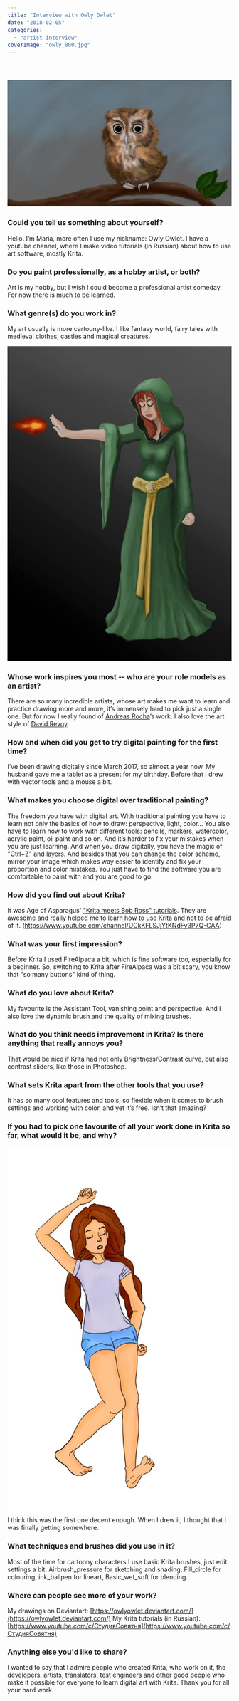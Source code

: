 ```yaml
---
title: "Interview with Owly Owlet"
date: "2018-02-05"
categories: 
  - "artist-interview"
coverImage: "owly_800.jpg"
---
```


 

### ![](images/owly_800.jpg)

### Could you tell us something about yourself?

Hello. I’m Maria, more often I use my nickname: Owly Owlet. I have a youtube channel, where I make video tutorials (in Russian) about how to use art software, mostly Krita.

### Do you paint professionally, as a hobby artist, or both?

Art is my hobby, but I wish I could become a professional artist someday. For now there is much to be learned.

### What genre(s) do you work in?

My art usually is more cartoony-like. I like fantasy world, fairy tales with medieval clothes, castles and magical creatures.

![](images/sorceress_800.jpg)

### Whose work inspires you most -- who are your role models as an artist?

There are so many incredible artists, whose art makes me want to learn and practice drawing more and more, it’s immensely hard to pick just a single one. But for now I really found of [Andreas Rocha](https://www.artstation.com/andreasrocha)’s work. I also love the art style of [David Revoy](https://davidrevoy.com/).

### How and when did you get to try digital painting for the first time?

I’ve been drawing digitally since March 2017, so almost a year now. My husband gave me a tablet as a present for my birthday. Before that I drew with vector tools and a mouse a bit.

### What makes you choose digital over traditional painting?

The freedom you have with digital art. With traditional painting you have to learn not only the basics of how to draw: perspective, light, color… You also have to learn how to work with different tools: pencils, markers, watercolor, acrylic paint, oil paint and so on. And it’s harder to fix your mistakes when you are just learning. And when you draw digitally, you have the magic of "Ctrl+Z" and layers. And besides that you can change the color scheme, mirror your image which makes way easier to identify and fix your proportion and color mistakes. You just have to find the software you are comfortable to paint with and you are good to go.

### How did you find out about Krita?

It was Age of Asparagus' ["Krita meets Bob Ross" tutorials](https://www.youtube.com/channel/UCkKFLSJjYtKNdFy3P7Q-CAA). They are awesome and really helped me to learn how to use Krita and not to be afraid of it. (https://www.youtube.com/channel/UCkKFLSJjYtKNdFy3P7Q-CAA)

### What was your first impression?

Before Krita I used FireAlpaca a bit, which is fine software too, especially for a beginner. So, switching to Krita after FireAlpaca was a bit scary, you know that "so many buttons" kind of thing.

### What do you love about Krita?

My favourite is the Assistant Tool, vanishing point and perspective. And I also love the dynamic brush and the quality of mixing brushes.

### What do you think needs improvement in Krita? Is there anything that really annoys you?

That would be nice if Krita had not only Brightness/Contrast curve, but also contrast sliders, like those in Photoshop.

### What sets Krita apart from the other tools that you use?

It has so many cool features and tools, so flexible when it comes to brush settings and working with color, and yet it’s free. Isn’t that amazing?

### If you had to pick one favourite of all your work done in Krita so far, what would it be, and why?

![](images/sleepingbeauty_800.jpg) I think this was the first one decent enough. When I drew it, I thought that I was finally getting somewhere.

### What techniques and brushes did you use in it?

Most of the time for cartoony characters I use basic Krita brushes, just edit settings a bit. Airbrush\_pressure for sketching and shading, Fill\_circle for colouring, ink\_ballpen for lineart, Basic\_wet\_soft for blending.

### Where can people see more of your work?

My drawings on Deviantart: [https://owlyowlet.deviantart.com/](https://owlyowlet.deviantart.com/) My Krita tutorials (in Russian): [https://www.youtube.com/c/СтудияСовятня](https://www.youtube.com/c/СтудияСовятня)

### Anything else you'd like to share?

I wanted to say that I admire people who created Krita, who work on it, the developers, artists, translators, test engineers and other good people who make it possible for everyone to learn digital art with Krita. Thank you for all your hard work.
